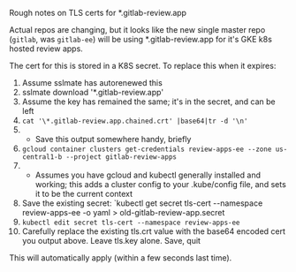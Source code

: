 Rough notes on TLS certs for \*.gitlab-review.app

Actual repos are changing, but it looks like the new single master repo (`gitlab`, was `gitlab-ee`) will be using \*.gitlab-review.app for it's GKE k8s hosted review apps.

The cert for this is stored in a K8S secret.  To replace this when it expires:

1. Assume sslmate has autorenewed this
1. sslmate download '\*.gitlab-review.app'
1. Assume the key has remained the same; it's in the secret, and can be left
1. `cat '\*.gitlab-review.app.chained.crt' |base64|tr -d '\n'`
1. * Save this output somewhere handy, briefly
1. `gcloud container clusters get-credentials review-apps-ee --zone us-central1-b --project gitlab-review-apps`
1. * Assumes you have gcloud and kubectl generally installed and working; this adds a cluster config to your .kube/config file, and sets it to be the current context
1. Save the existing secret:  `kubectl get secret tls-cert --namespace review-apps-ee -o yaml > old-gitlab-review-app.secret
1. `kubectl edit secret tls-cert --namespace review-apps-ee`
1. Carefully replace the existing tls.crt value with the base64 encoded cert you output above.  Leave tls.key alone.  Save, quit

This will automatically apply (within a few seconds last time).
